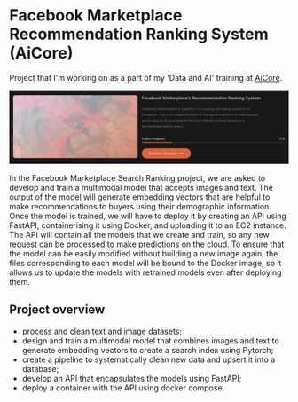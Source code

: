 # Facebook Marketplace Recommendation Ranking System (AiCore)

Project that I'm working on as a part of my 'Data and AI' training at [AiCore](https://www.theaicore.com/).

![A screenshot of the AiCore portal](images/portal.png)

In the Facebook Marketplace Search Ranking project, we are asked to develop and train a multimodal model that accepts images and text. The output of the model will generate embedding vectors that are helpful to make recommendations to buyers using their demographic information. 
Once the model is trained, we will have to deploy it by creating an API using FastAPI, containerising it using Docker, and uploading it to an EC2 instance. The API will contain all the models that we create and train, so any new request can be processed to make predictions on the cloud. To ensure that the model can be easily modified without building a new image again, the files corresponding to each model will be bound to the Docker image, so it allows us to update the models with retrained models even after deploying them.

## Project overview

- process and clean text and image datasets;
- design and train a multimodal model that combines images and text to generate embedding vectors to create a search index using Pytorch;
- create a pipeline to systematically clean new data and upsert it into a database;
- develop an API that encapsulates the models using FastAPI;
- deploy a container with the API using docker compose.